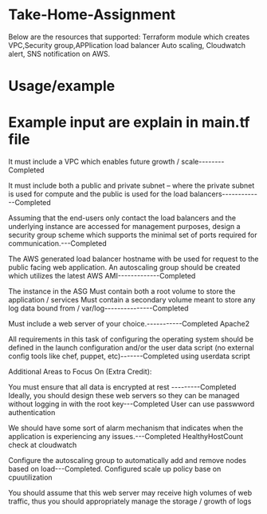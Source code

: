 # Take-Home-Assignment


Below are the resources that supported:
Terraform module which creates VPC,Security group,APPlication load balancer Auto scaling, Cloudwatch alert, SNS notification on AWS.

# Usage/example

# Example input are explain in main.tf file 

It must include a VPC which enables future growth / scale--------Completed

It must include both a public and private subnet – where the private subnet is used for compute and the public is used for the load balancers-------------Completed

Assuming that the end-users only contact the load balancers and the underlying instance are accessed for management purposes, design a security group scheme which supports the minimal set of ports required for communication.---Completed

The AWS generated load balancer hostname with be used for request to the public facing web application.
An autoscaling group should be created which utilizes the latest AWS AMI-------------Completed

The instance in the ASG Must contain both a root volume to store the application / services
Must contain a secondary volume meant to store any log data bound from / var/log---------------Completed

Must include a web server of your choice.-----------Completed Apache2

All requirements in this task of configuring the operating system should be defined in the launch configuration and/or the user data script (no external config tools like chef, puppet, etc)-------Completed using userdata script


Additional Areas to Focus On (Extra Credit):

You must ensure that all data is encrypted at rest ---------Completed
Ideally, you should design these web servers so they can be managed without logging in with the root key---Completed  User can use passwword authentication 

We should have some sort of alarm mechanism that indicates when the application is experiencing any issues.---Completed  HealthyHostCount check at cloudwatch

Configure the autoscaling group to automatically add and remove nodes based on load---Completed. Configured scale up policy base on cpuutilization

You should assume that this web server may receive high volumes of web traffic, thus you should appropriately manage the storage / growth of logs

